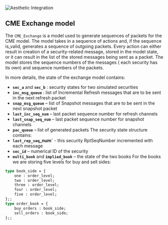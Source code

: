 ![Aesthetic Integration](https://storage.googleapis.com/imandra-assets/images/docs/iml_cme_mdp_model.svg)

## CME Exchange model 
The `CME_Exchange` is a model used to generate sequences of packets for the CME
model. The model takes in a sequence of actions and, if the sequence is_valid,
generates a sequence of outgoing packets. Every action can either result in
creation of a security-related message, stored in the model state, or it can
result in the list of the stored messages being sent as a packet. The model
stores the sequence numbers of the messages ( each security has its own) and
sequence numbers of the packets.

In more details, the state of the exchange model contains:
- **`sec_a`** and **`sec_b`** : security states for two simulated securities
- **`inc_msg_queue`** : list of Incremental Refresh messages that are to be sent in the next refresh packet
- **`snap_msg_queue`**  – list of Snapshot messages that are to be sent in the next snapshot packet
- **`last_inc_seq_num`** – last packet sequence number for refresh channels
- **`last_snap_seq_num`** – last packet sequence number for snapshot channels
- **`pac_queue`** – list of generated packets
The security state structure contains:
- **`last_rep_seq`_num`** -  this security RptSeqNumber incremented with each message
- **`sec_id`** – numerical ID of the security 
- **`multi_book`** and **`implied_book`**  – the state of the two books 
For the books we are storing five levels for buy and sell sides:
```ocaml
type book_side = {
    one : order_level;
    two : order_level;
    three : order_level;
    four : order_level;
    five : order_level;
};;
type order_book = {
    buy_orders : book_side;
    sell_orders : book_side;
};;
```
